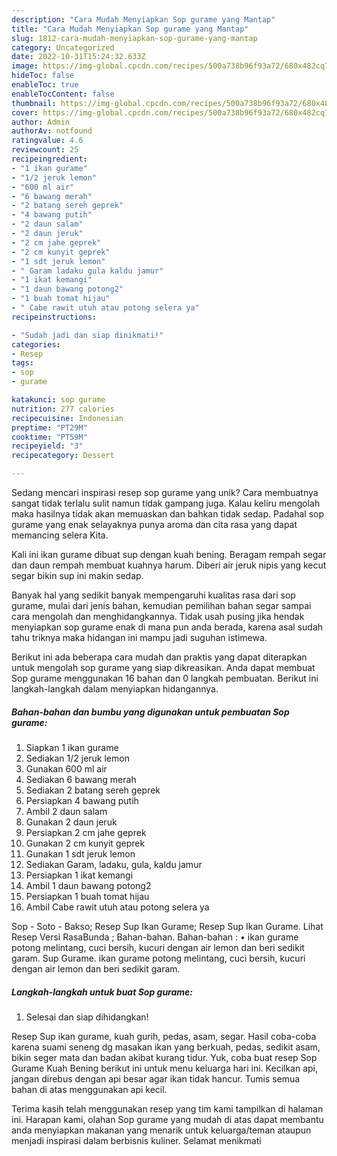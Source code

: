 ```yaml
---
description: "Cara Mudah Menyiapkan Sop gurame yang Mantap"
title: "Cara Mudah Menyiapkan Sop gurame yang Mantap"
slug: 1812-cara-mudah-menyiapkan-sop-gurame-yang-mantap
category: Uncategorized
date: 2022-10-31T15:24:32.633Z
image: https://img-global.cpcdn.com/recipes/500a738b96f93a72/680x482cq70/sop-gurame-foto-resep-utama.jpg
hideToc: false
enableToc: true
enableTocContent: false
thumbnail: https://img-global.cpcdn.com/recipes/500a738b96f93a72/680x482cq70/sop-gurame-foto-resep-utama.jpg
cover: https://img-global.cpcdn.com/recipes/500a738b96f93a72/680x482cq70/sop-gurame-foto-resep-utama.jpg
author: Admin
authorAv: notfound
ratingvalue: 4.6
reviewcount: 25
recipeingredient:
- "1 ikan gurame"
- "1/2 jeruk lemon"
- "600 ml air"
- "6 bawang merah"
- "2 batang sereh geprek"
- "4 bawang putih"
- "2 daun salam"
- "2 daun jeruk"
- "2 cm jahe geprek"
- "2 cm kunyit geprek"
- "1 sdt jeruk lemon"
- " Garam ladaku gula kaldu jamur"
- "1 ikat kemangi"
- "1 daun bawang potong2"
- "1 buah tomat hijau"
- " Cabe rawit utuh atau potong selera ya"
recipeinstructions:

- "Sudah jadi dan siap dinikmati!"
categories:
- Resep
tags:
- sop
- gurame

katakunci: sop gurame 
nutrition: 277 calories
recipecuisine: Indonesian
preptime: "PT29M"
cooktime: "PT59M"
recipeyield: "3"
recipecategory: Dessert

---
```





Sedang mencari inspirasi resep sop gurame yang unik? Cara membuatnya sangat tidak terlalu sulit namun tidak gampang juga. Kalau keliru mengolah maka hasilnya tidak akan memuaskan dan bahkan tidak sedap. Padahal sop gurame yang enak selayaknya punya aroma dan cita rasa yang dapat memancing selera Kita.





Kali ini ikan gurame dibuat sup dengan kuah bening. Beragam rempah segar dan daun rempah membuat kuahnya harum. Diberi air jeruk nipis yang kecut segar bikin sup ini makin sedap.

Banyak hal yang sedikit banyak mempengaruhi kualitas rasa dari sop gurame, mulai dari jenis bahan, kemudian pemilihan bahan segar sampai cara mengolah dan menghidangkannya. Tidak usah pusing jika hendak menyiapkan sop gurame enak di mana pun anda berada, karena asal sudah tahu triknya maka hidangan ini mampu jadi suguhan istimewa.






Berikut ini ada beberapa cara mudah dan praktis yang dapat diterapkan untuk mengolah sop gurame yang siap dikreasikan. Anda dapat membuat Sop gurame menggunakan 16 bahan dan 0 langkah pembuatan. Berikut ini langkah-langkah dalam menyiapkan hidangannya.

<!--inarticleads1-->

##### Bahan-bahan dan bumbu yang digunakan untuk pembuatan Sop gurame:

1. Siapkan 1 ikan gurame
1. Sediakan 1/2 jeruk lemon
1. Gunakan 600 ml air
1. Sediakan 6 bawang merah
1. Sediakan 2 batang sereh geprek
1. Persiapkan 4 bawang putih
1. Ambil 2 daun salam
1. Gunakan 2 daun jeruk
1. Persiapkan 2 cm jahe geprek
1. Gunakan 2 cm kunyit geprek
1. Gunakan 1 sdt jeruk lemon
1. Sediakan  Garam, ladaku, gula, kaldu jamur
1. Persiapkan 1 ikat kemangi
1. Ambil 1 daun bawang potong2
1. Persiapkan 1 buah tomat hijau
1. Ambil  Cabe rawit utuh atau potong selera ya


Sop - Soto - Bakso; Resep Sup Ikan Gurame; Resep Sup Ikan Gurame. Lihat Resep Versi RasaBunda ; Bahan-bahan. Bahan-bahan : • ikan gurame potong melintang, cuci bersih, kucuri dengan air lemon dan beri sedikit garam. Sup Gurame. ikan gurame potong melintang, cuci bersih, kucuri dengan air lemon dan beri sedikit garam. 

<!--inarticleads2-->

##### Langkah-langkah untuk buat Sop gurame:


1. Selesai dan siap dihidangkan!

Resep Sup ikan gurame, kuah gurih, pedas, asam, segar. Hasil coba-coba karena suami seneng dg masakan ikan yang berkuah, pedas, sedikit asam, bikin seger mata dan badan akibat kurang tidur. Yuk, coba buat resep Sop Gurame Kuah Bening berikut ini untuk menu keluarga hari ini. Kecilkan api, jangan direbus dengan api besar agar ikan tidak hancur. Tumis semua bahan di atas menggunakan api kecil. 

Terima kasih telah menggunakan resep yang tim kami tampilkan di halaman ini. Harapan kami, olahan Sop gurame yang mudah di atas dapat membantu anda menyiapkan makanan yang menarik untuk keluarga/teman ataupun menjadi inspirasi dalam berbisnis kuliner. Selamat menikmati
